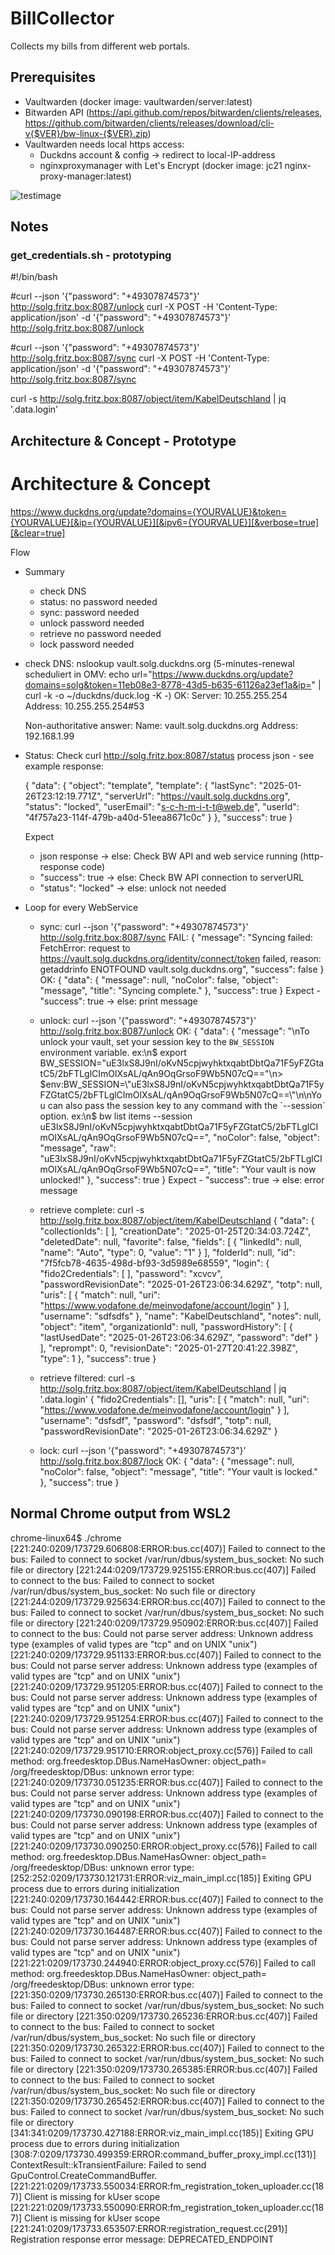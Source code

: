 # BillCollector

Collects my bills from different web portals.

## Prerequisites
- Vaultwarden (docker image: vaultwarden/server:latest)
- Bitwarden API (https://api.github.com/repos/bitwarden/clients/releases, https://github.com/bitwarden/clients/releases/download/cli-v{$VER}/bw-linux-{$VER}.zip)
- Vaultwarden needs local https access:
  - Duckdns account & config -> redirect to local-IP-address
  - nginxproxymanager with Let's Encrypt (docker image: jc21 nginx-proxy-manager:latest)


![testimage](/doc/BillCollector.png)

## Notes
### get_credentials.sh - prototyping

#!/bin/bash

#curl --json '{"password": "+49307874573"}' http://solg.fritz.box:8087/unlock
curl -X POST -H 'Content-Type: application/json' -d '{"password": "+49307874573"}' http://solg.fritz.box:8087/unlock

#curl --json '{"password": "+49307874573"}' http://solg.fritz.box:8087/sync
curl -X POST -H 'Content-Type: application/json' -d '{"password": "+49307874573"}' http://solg.fritz.box:8087/sync

curl -s http://solg.fritz.box:8087/object/item/KabelDeutschland | jq '.data.login'

## Architecture & Concept - Prototype
Architecture & Concept
===

https://www.duckdns.org/update?domains={YOURVALUE}&token={YOURVALUE}[&ip={YOURVALUE}][&ipv6={YOURVALUE}][&verbose=true][&clear=true]



Flow
- Summary
    - check DNS
    - status:   no password needed
    - sync:     password needed
    - unlock    password needed
    - retrieve  no password needed
    - lock      password needed


- check DNS:  nslookup vault.solg.duckdns.org 
  (5-minutes-renewal scheduliert in OMV: echo url="https://www.duckdns.org/update?domains=solg&token=11eb08e3-8778-43d5-b635-61126a23ef1a&ip=" | curl -k -o ~/duckdns/duck.log -K -)
  OK:
    Server:         10.255.255.254
    Address:        10.255.255.254#53

    Non-authoritative answer:
    Name:   vault.solg.duckdns.org
    Address: 192.168.1.99
- Status: Check curl http://solg.fritz.box:8087/status
  process json - see example response:

  {
    "data": {
        "object": "template",
        "template": {
            "lastSync": "2025-01-26T23:12:19.771Z",
            "serverUrl": "https://vault.solg.duckdns.org",
            "status": "locked",
            "userEmail": "s-c-h-m-i-t-t@web.de",
            "userId": "4f757a23-114f-479b-a40d-51eea8671c0c"
        }
    },
    "success": true
}

  Expect
  - json response       -> else: Check BW API and web service running (http-response code)
  - "success": true     -> else: Check BW API connection to serverURL
  - "status": "locked"  -> else: unlock not needed
  
- Loop for every WebService
  - sync: curl --json '{"password": "+49307874573"}' http://solg.fritz.box:8087/sync
    FAIL:
    {
        "message": "Syncing failed: FetchError: request to https://vault.solg.duckdns.org/identity/connect/token failed, reason: getaddrinfo ENOTFOUND vault.solg.duckdns.org",
        "success": false
    }
    OK:
    {
        "data": {
            "message": null,
            "noColor": false,
            "object": "message",
            "title": "Syncing complete."
        },
        "success": true
    }
        Expect
        - "success": true   -> else: print message

  - unlock: curl --json '{"password": "+49307874573"}' http://solg.fritz.box:8087/unlock
    OK:
    {
        "data": {
            "message": "\nTo unlock your vault, set your session key to the `BW_SESSION` environment variable. ex:\n$ export BW_SESSION=\"uE3lxS8J9nI/oKvN5cpjwyhktxqabtDbtQa71F5yFZGtatC5/2bFTLglCImOlXsAL/qAn9OqGrsoF9Wb5N07cQ==\"\n> $env:BW_SESSION=\"uE3lxS8J9nI/oKvN5cpjwyhktxqabtDbtQa71F5yFZGtatC5/2bFTLglCImOlXsAL/qAn9OqGrsoF9Wb5N07cQ==\"\n\nYou can also pass the session key to any command with the `--session` option. ex:\n$ bw list items --session uE3lxS8J9nI/oKvN5cpjwyhktxqabtDbtQa71F5yFZGtatC5/2bFTLglCImOlXsAL/qAn9OqGrsoF9Wb5N07cQ==",
            "noColor": false,
            "object": "message",
            "raw": "uE3lxS8J9nI/oKvN5cpjwyhktxqabtDbtQa71F5yFZGtatC5/2bFTLglCImOlXsAL/qAn9OqGrsoF9Wb5N07cQ==",
            "title": "Your vault is now unlocked!"
        },
        "success": true
    }
        Expect
        - "success": true   -> else: error message

  - retrieve complete: curl -s http://solg.fritz.box:8087/object/item/KabelDeutschland 
    {
        "data": {
            "collectionIds": [
            ],
            "creationDate": "2025-01-25T20:34:03.724Z",
            "deletedDate": null,
            "favorite": false,
            "fields": [
                {
                    "linkedId": null,
                    "name": "Auto",
                    "type": 0,
                    "value": "1"
                }
            ],
            "folderId": null,
            "id": "7f5fcb78-4635-498d-bf93-3d5989e68559",
            "login": {
                "fido2Credentials": [
                ],
                "password": "xcvcv",
                "passwordRevisionDate": "2025-01-26T23:06:34.629Z",
                "totp": null,
                "uris": [
                    {
                        "match": null,
                        "uri": "https://www.vodafone.de/meinvodafone/account/login"
                    }
                ],
                "username": "sdfsdfs"
            },
            "name": "KabelDeutschland",
            "notes": null,
            "object": "item",
            "organizationId": null,
            "passwordHistory": [
                {
                    "lastUsedDate": "2025-01-26T23:06:34.629Z",
                    "password": "def"
                }
            ],
            "reprompt": 0,
            "revisionDate": "2025-01-27T20:41:22.398Z",
            "type": 1
        },
        "success": true
    }
  - retrieve filtered: curl -s http://solg.fritz.box:8087/object/item/KabelDeutschland | jq '.data.login'
    {
        "fido2Credentials": [],
        "uris": [
            {
            "match": null,
            "uri": "https://www.vodafone.de/meinvodafone/account/login"
            }
        ],
        "username": "dsfsdf",
        "password": "dsfsdf",
        "totp": null,
        "passwordRevisionDate": "2025-01-26T23:06:34.629Z"
    }

  - lock: curl --json '{"password": "+49307874573"}' http://solg.fritz.box:8087/lock
    OK:
    {
        "data": {
            "message": null,
            "noColor": false,
            "object": "message",
            "title": "Your vault is locked."
        },
        "success": true
    }
    
## Normal Chrome output from WSL2
chrome-linux64$ ./chrome
[221:240:0209/173729.606808:ERROR:bus.cc(407)] Failed to connect to the bus: Failed to connect to socket /var/run/dbus/system_bus_socket: No such file or directory
[221:244:0209/173729.925155:ERROR:bus.cc(407)] Failed to connect to the bus: Failed to connect to socket /var/run/dbus/system_bus_socket: No such file or directory
[221:244:0209/173729.925634:ERROR:bus.cc(407)] Failed to connect to the bus: Failed to connect to socket /var/run/dbus/system_bus_socket: No such file or directory
[221:240:0209/173729.950902:ERROR:bus.cc(407)] Failed to connect to the bus: Could not parse server address: Unknown address type (examples of valid types are "tcp" and on UNIX "unix")
[221:240:0209/173729.951133:ERROR:bus.cc(407)] Failed to connect to the bus: Could not parse server address: Unknown address type (examples of valid types are "tcp" and on UNIX "unix")
[221:240:0209/173729.951205:ERROR:bus.cc(407)] Failed to connect to the bus: Could not parse server address: Unknown address type (examples of valid types are "tcp" and on UNIX "unix")
[221:240:0209/173729.951254:ERROR:bus.cc(407)] Failed to connect to the bus: Could not parse server address: Unknown address type (examples of valid types are "tcp" and on UNIX "unix")
[221:240:0209/173729.951710:ERROR:object_proxy.cc(576)] Failed to call method: org.freedesktop.DBus.NameHasOwner: object_path= /org/freedesktop/DBus: unknown error type:
[221:240:0209/173730.051235:ERROR:bus.cc(407)] Failed to connect to the bus: Could not parse server address: Unknown address type (examples of valid types are "tcp" and on UNIX "unix")
[221:240:0209/173730.090198:ERROR:bus.cc(407)] Failed to connect to the bus: Could not parse server address: Unknown address type (examples of valid types are "tcp" and on UNIX "unix")
[221:240:0209/173730.090250:ERROR:object_proxy.cc(576)] Failed to call method: org.freedesktop.DBus.NameHasOwner: object_path= /org/freedesktop/DBus: unknown error type:
[252:252:0209/173730.121731:ERROR:viz_main_impl.cc(185)] Exiting GPU process due to errors during initialization
[221:240:0209/173730.164442:ERROR:bus.cc(407)] Failed to connect to the bus: Could not parse server address: Unknown address type (examples of valid types are "tcp" and on UNIX "unix")
[221:240:0209/173730.164487:ERROR:bus.cc(407)] Failed to connect to the bus: Could not parse server address: Unknown address type (examples of valid types are "tcp" and on UNIX "unix")
[221:221:0209/173730.244940:ERROR:object_proxy.cc(576)] Failed to call method: org.freedesktop.DBus.NameHasOwner: object_path= /org/freedesktop/DBus: unknown error type:
[221:350:0209/173730.265130:ERROR:bus.cc(407)] Failed to connect to the bus: Failed to connect to socket /var/run/dbus/system_bus_socket: No such file or directory
[221:350:0209/173730.265236:ERROR:bus.cc(407)] Failed to connect to the bus: Failed to connect to socket /var/run/dbus/system_bus_socket: No such file or directory
[221:350:0209/173730.265322:ERROR:bus.cc(407)] Failed to connect to the bus: Failed to connect to socket /var/run/dbus/system_bus_socket: No such file or directory
[221:350:0209/173730.265385:ERROR:bus.cc(407)] Failed to connect to the bus: Failed to connect to socket /var/run/dbus/system_bus_socket: No such file or directory
[221:350:0209/173730.265452:ERROR:bus.cc(407)] Failed to connect to the bus: Failed to connect to socket /var/run/dbus/system_bus_socket: No such file or directory
[341:341:0209/173730.427188:ERROR:viz_main_impl.cc(185)] Exiting GPU process due to errors during initialization
[308:7:0209/173730.499359:ERROR:command_buffer_proxy_impl.cc(131)] ContextResult::kTransientFailure: Failed to send GpuControl.CreateCommandBuffer.
[221:221:0209/173733.550034:ERROR:fm_registration_token_uploader.cc(187)] Client is missing for kUser scope
[221:221:0209/173733.550090:ERROR:fm_registration_token_uploader.cc(187)] Client is missing for kUser scope
[221:241:0209/173733.653507:ERROR:registration_request.cc(291)] Registration response error message: DEPRECATED_ENDPOINT